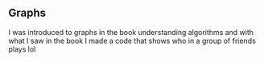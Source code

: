 ## Graphs

I was introduced to graphs in the book understanding algorithms and with what I saw in the book I made a code that shows who in a group of friends plays lol
